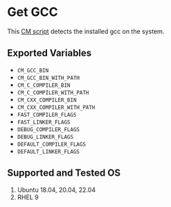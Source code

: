 # Get GCC
This [CM script](https://github.com/mlcommons/ck/blob/master/cm/docs/tutorial-scripts.md) detects the installed gcc on the system.

## Exported Variables
* `CM_GCC_BIN`
* `CM_GCC_BIN_WITH_PATH` 
* `CM_C_COMPILER_BIN`
* `CM_C_COMPILER_WITH_PATH`
* `CM_CXX_COMPILER_BIN`
* `CM_CXX_COMPILER_WITH_PATH`
* `FAST_COMPILER_FLAGS`
* `FAST_LINKER_FLAGS`
* `DEBUG_COMPILER_FLAGS`
* `DEBUG_LINKER_FLAGS`
* `DEFAULT_COMPILER_FLAGS`
* `DEFAULT_LINKER_FLAGS`
## Supported and Tested OS
1. Ubuntu 18.04, 20.04, 22.04
2. RHEL 9
